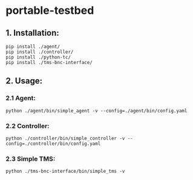 # portable-testbed

## 1. Installation:
```
pip install ./agent/
pip install ./controller/
pip install ./python-tc/
pip install ./tms-bnc-interface/
```

## 2. Usage:

### 2.1 Agent:
```
python ./agent/bin/simple_agent -v --config=./agent/bin/config.yaml
```

### 2.2 Controller:
```
python ./controller/bin/simple_controller -v --config=./controller/bin/config.yaml
```

### 2.3 Simple TMS:
```
python ./tms-bnc-interface/bin/simple_tms -v
```

